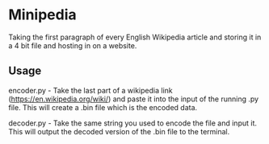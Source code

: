 # Minipedia
Taking the first paragraph of every English Wikipedia article and storing it in a 4 bit file and hosting in on a website.

## Usage

encoder.py - Take the last part of a wikipedia link (https://en.wikipedia.org/wiki/<here>) and paste it into the input of the running .py file. This will create a .bin file which is the encoded data.

decoder.py - Take the same string you used to encode the file and input it. This will output the decoded version of the .bin file to the terminal.
